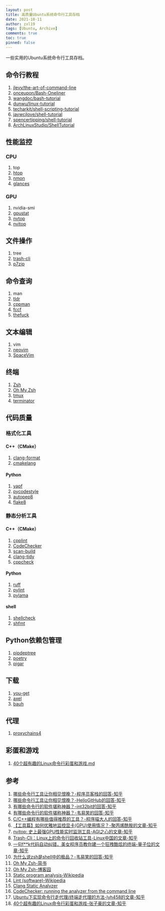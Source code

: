 ```yaml
---
layout: post
title: 高质量Ubuntu系统命令行工具存档
date: 2021-10-11
author: zxl19
tags: [Ubuntu, Archive]
comments: true
toc: true
pinned: false
---
```


一些实用的Ubuntu系统命令行工具存档。

<!-- more -->

## 命令行教程

1. [jlevy/the-art-of-command-line](https://github.com/jlevy/the-art-of-command-line)
2. [onceupon/Bash-Oneliner](https://github.com/onceupon/Bash-Oneliner)
3. [wangdoc/bash-tutorial](https://github.com/wangdoc/bash-tutorial)
4. [dunwu/linux-tutorial](https://github.com/dunwu/linux-tutorial)
5. [techarkit/shell-scripting-tutorial](https://github.com/techarkit/shell-scripting-tutorial)
6. [jaywcjlove/shell-tutorial](https://github.com/jaywcjlove/shell-tutorial)
7. [spencertipping/shell-tutorial](https://github.com/spencertipping/shell-tutorial)
8. [ArchLinuxStudio/ShellTutorial](https://github.com/ArchLinuxStudio/ShellTutorial)

## 性能监控

### CPU

1. top
2. [htop](https://github.com/htop-dev/htop)
3. [nmon](http://nmon.sourceforge.net/pmwiki.php)
4. [glances](https://github.com/nicolargo/glances)

### GPU

1. nvidia-smi
2. [gpustat](https://github.com/wookayin/gpustat)
3. [nvtop](https://github.com/Syllo/nvtop)
4. [nvitop](https://github.com/XuehaiPan/nvitop)

## 文件操作

1. tree
2. [trash-cli](https://github.com/andreafrancia/trash-cli)
3. [p7zip](https://www.7-zip.org/links.html)

## 命令查询

1. man
2. [tldr](https://github.com/tldr-pages/tldr)
3. [cppman](https://github.com/aitjcize/cppman)
4. [fccf](https://github.com/p-ranav/fccf)
5. [thefuck](https://github.com/nvbn/thefuck)

## 文本编辑

1. vim
2. [neovim](https://github.com/neovim/neovim)
3. [SpaceVim](https://github.com/SpaceVim/SpaceVim)

## 终端

1. [Zsh](https://zsh.sourceforge.io)
2. [Oh My Zsh](https://github.com/ohmyzsh/ohmyzsh)
3. [tmux](https://github.com/tmux/tmux)
4. [terminator](https://github.com/gnome-terminator/terminator)

## 代码质量

### 格式化工具

#### C++（CMake）

1. [clang-format](https://clang.llvm.org/docs/ClangFormat.html)
2. [cmakelang](https://pypi.org/project/cmakelang/)

#### Python

1. [yapf](https://github.com/google/yapf)
2. [pycodestyle](https://github.com/PyCQA/pycodestyle)
3. [autopep8](https://github.com/hhatto/autopep8)
4. [flake8](https://github.com/PyCQA/flake8)

### 静态分析工具

#### C++（CMake）

1. [cpplint](https://github.com/cpplint/cpplint)
2. [CodeChecker](https://github.com/Ericsson/codechecker)
3. [scan-build](https://clang-analyzer.llvm.org/scan-build.html)
4. [clang-tidy](https://clang.llvm.org/extra/clang-tidy)
5. [cppcheck](https://cppcheck.sourceforge.io/)

#### Python

1. [ruff](https://github.com/charliermarsh/ruff)
2. [pylint](https://github.com/PyCQA/pylint)
3. [pylama](https://github.com/klen/pylama)

#### shell

1. [shellcheck](https://github.com/koalaman/shellcheck)
2. [shfmt](https://github.com/mvdan/sh)

## Python依赖包管理

1. [pipdeptree](https://github.com/tox-dev/pipdeptree)
2. [poetry](https://github.com/python-poetry/poetry)
3. [pigar](https://github.com/damnever/pigar)

## 下载

1. [you-get](https://github.com/soimort/you-get)
2. [axel](https://github.com/axel-download-accelerator/axel)
3. [bauh](https://github.com/vinifmor/bauh)

## 代理

1. [proxychains4](https://github.com/rofl0r/proxychains-ng)

## 彩蛋和游戏

1. [40个超有趣的Linux命令行彩蛋和游戏.md](https://github.com/TommyZihao/Zihao-Blog)

## 参考

1. [哪些命令行工具让你相见恨晚？-程序员客栈的回答-知乎](https://www.zhihu.com/question/41115077/answer/602854935)
2. [哪些命令行工具让你相见恨晚？-HelloGitHub的回答-知乎](https://www.zhihu.com/question/41115077/answer/2617916255)
3. [有哪些命令行的软件堪称神器？-int32bit的回答-知乎](https://www.zhihu.com/question/59227720/answer/163594782)
4. [有哪些命令行的软件堪称神器？-韦易笑的回答-知乎](https://www.zhihu.com/question/59227720/answer/286665684)
5. [C/C++编程有哪些值得推荐的工具？-程序喵大人的回答-知乎](https://www.zhihu.com/question/23357089/answer/1992218543)
6. [【工具篇】如何优雅地监控显卡(GPU)使用情况？-聚丙烯酰胺的文章-知乎](https://zhuanlan.zhihu.com/p/577533593)
7. [nvitop: 史上最强GPU性能实时监测工具-AGI之心的文章-知乎](https://zhuanlan.zhihu.com/p/614024375)
8. [Trash-Cli：Linux上的命令行回收站工具-Linux中国的文章-知乎](https://zhuanlan.zhihu.com/p/44948578)
9. [一句f**k代码自动纠错，美女程序员教你建一个狂拽酷炫的终端-量子位的文章-知乎](https://zhuanlan.zhihu.com/p/87694586)
10. [为什么说zsh是shell中的极品？-韦易笑的回答-知乎](https://www.zhihu.com/question/21418449/answer/300879747)
11. [Oh My Zsh-简书](https://www.jianshu.com/p/b8a80dd59414)
12. [Oh My Zsh-博客园](https://www.cnblogs.com/lcgbk/p/13255836.html)
13. [Static program analysis-Wikipedia](https://en.wikipedia.org/wiki/Static_program_analysis)
14. [Lint (software)-Wikipedia](https://en.wikipedia.org/wiki/Lint_(software))
15. [Clang Static Analyzer](https://clang-analyzer.llvm.org)
16. [CodeChecker: running the analyzer from the command line](https://clang-analyzer.llvm.org/codechecker.html)
17. [Ubuntu下实现命令行走代理/终端走代理的方法-lyh458的文章-知乎](https://zhuanlan.zhihu.com/p/377550825)
18. [40个超有趣的Linux命令行彩蛋和游戏-张子豪的文章-知乎](https://zhuanlan.zhihu.com/p/51904179)
